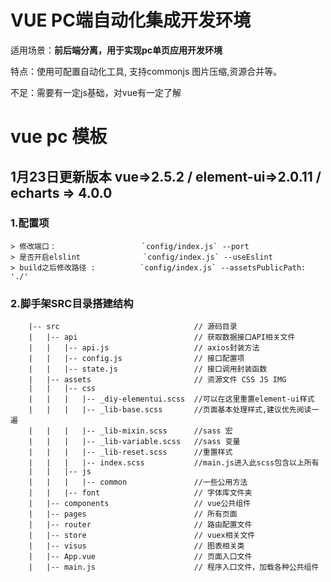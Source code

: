 # VUE PC端自动化集成开发环境

适用场景：**前后端分离，用于实现pc单页应用开发环境**

特点：使用可配置自动化工具, 支持commonjs 图片压缩,资源合并等。

不足：需要有一定js基础，对vue有一定了解


# vue pc 模板

## 1月23日更新版本 vue=>2.5.2 / element-ui=>2.0.11 / echarts => 4.0.0

### 1.配置项
    > 修改端口：                   `config/index.js` --port
    > 是否开启elslint              `config/index.js` --useEslint
    > build之后修改路径 :          `config/index.js` --assetsPublicPath: './'

### 2.脚手架SRC目录搭建结构
```
    |-- src                              // 源码目录
    |   |-- api                          // 获取数据接口API相关文件
    |   |   |-- api.js                   // axios封装方法
    |   |   |-- config.js                // 接口配置项
    |   |   |-- state.js                 // 接口调用封装函数
    |   |-- assets                       // 资源文件 CSS JS IMG
    |   |   |-- css
    |   |   |   |-- _diy-elementui.scss  //可以在这里重置element-ui样式
    |   |   |   |-- _lib-base.scss       //页面基本处理样式,建议优先阅读一遍
    |   |   |   |-- _lib-mixin.scss      //sass 宏
    |   |   |   |-- _lib-variable.scss   //sass 变量
    |   |   |   |-- _lib-reset.scss      //重置样式
    |   |   |   |-- index.scss           //main.js进入此scss包含以上所有
    |   |   |-- js
    |   |   |   |-- common               //一些公用方法
    |   |   |-- font                     // 字体库文件夹
    |   |-- components                   // vue公共组件
    |   |-- pages                        // 所有页面
    |   |-- router                       // 路由配置文件
    |   |-- store                        // vuex相关文件
    |   |-- visus                        // 图表相关类
    |   |-- App.vue                      // 页面入口文件
    |   |-- main.js                      // 程序入口文件，加载各种公共组件
```

